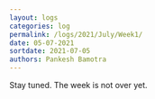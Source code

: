 ```yaml
---
layout: logs
categories: log
permalink: /logs/2021/July/Week1/
date: 05-07-2021
sortdate: 2021-07-05
authors: Pankesh Bamotra
---
```


Stay tuned. The week is not over yet.